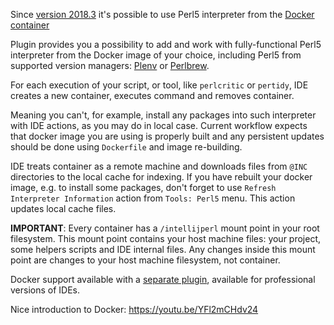 Since [version 2018.3](https://github.com/Camelcade/Perl5-IDEA/releases/tag/2018.3) it's possible to use Perl5 interpreter
from the [Docker container](https://www.docker.com/)

Plugin provides you a possibility to add and work with fully-functional Perl5 interpreter from the Docker image of your choice, including Perl5 
from supported version managers: [Plenv](https://github.com/Camelcade/Perl5-IDEA/wiki/Plenv-support) or [Perlbrew](https://github.com/Camelcade/Perl5-IDEA/wiki/Perlbrew-support). 

For each execution of your script, or tool, like `perlcritic` or `pertidy`, IDE creates a new container, executes command and removes container.

Meaning you can't, for example, install any packages into such interpreter with IDE actions, as you may do in local case. Current workflow
expects that docker image you are using is properly built and any persistent updates should be done using `Dockerfile` and image re-building.

IDE treats container as a remote machine and downloads files from `@INC` directories to the local cache for indexing. If you have rebuilt 
your docker image, e.g. to install some packages, don't forget to use `Refresh Interpreter Information` action from `Tools: Perl5` menu. 
This action updates local cache files. 

**IMPORTANT**: Every container has a `/intellijperl` mount point in your root filesystem. This mount point contains your host machine files: your project,
some helpers scripts and IDE internal files. Any changes inside this mount point are changes to your host machine filesystem, not container.

Docker support available with a [separate plugin](https://plugins.jetbrains.com/plugin/11328), available for professional versions of IDEs.

Nice introduction to Docker: https://youtu.be/YFl2mCHdv24
